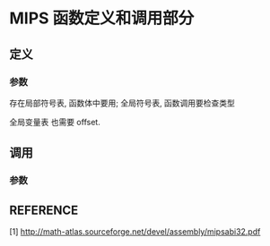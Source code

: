 # MIPS 函数定义和调用部分

## 定义
### 参数
存在局部符号表, 函数体中要用;
全局符号表, 函数调用要检查类型

全局变量表 也需要 offset.

## 调用
### 参数


## REFERENCE
[1] http://math-atlas.sourceforge.net/devel/assembly/mipsabi32.pdf